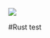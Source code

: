 ![](![Rust](https://github.com/zhanghanyun/rstest/workflows/Rust/badge.svg?branch=master))

#Rust test